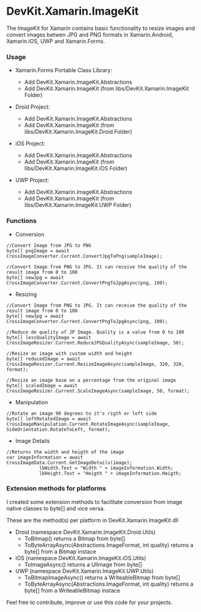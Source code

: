 # DevKit.Xamarin.ImageKit

The ImageKit for Xamarin contains basic functionality to resize images and convert images betwen JPG and PNG formats in Xamarin.Android, Xamarin.iOS, UWP and Xamarin.Forms.

### Usage
- Xamarin.Forms Portable Class Library:
  - Add DevKit.Xamarin.ImageKit.Abstractions
  - Add DevKit.Xamarin.ImageKit (from libs/DevKit.Xamarin.ImageKit Folder)

- Droid Project:
  - Add DevKit.Xamarin.ImageKit.Abstractions
  - Add DevKit.Xamarin.ImageKit (from libs/DevKit.Xamarin.ImageKit.Droid Folder)
  
- iOS Project:
  - Add DevKit.Xamarin.ImageKit.Abstractions
  - Add DevKit.Xamarin.ImageKit (from libs/DevKit.Xamarin.ImageKit.iOS Folder)
  
- UWP Project:
  - Add DevKit.Xamarin.ImageKit.Abstractions
  - Add DevKit.Xamarin.ImageKit (from libs/DevKit.Xamarin.ImageKit.UWP Folder)
  
### Functions

- Conversion
```
//Convert Image from JPG to PNG
byte[] pngImage = await CrossImageConverter.Current.ConvertJpgToPng(sampleImage);
```
```
//Convert Image from PNG to JPG. It can receive the quality of the result image from 0 to 100
byte[] newJpg = await CrossImageConverter.Current.ConvertPngToJpgAsync(png, 100);
```
- Resizing
```
//Convert Image from PNG to JPG. It can receive the quality of the result image from 0 to 100
byte[] newJpg = await CrossImageConverter.Current.ConvertPngToJpgAsync(png, 100);
```
```
//Reduce de quelity of JP Image. Quality is a value from 0 to 100
byte[] lessQualityImage = await CrossImageResizer.Current.ReduceJPGQualityAsync(sampleImage, 50);
```
```
//Resize an image with custom width and height
byte[] reducedImage = await CrossImageResizer.Current.ResizeImageAsync(sampleImage, 320, 320, format);
```
```
//Resize an image base on a percentage from the original image
byte[] scaledImage = await CrossImageResizer.Current.ScaleImageAsync(sampleImage, 50, format);
```

- Manipulation
```
//Rotate an image 90 degrees to it's rigth or left side
byte[] leftRotatedImage = await CrossImageManipulation.Current.RotateImageAsync(sampleImage, SideOrientation.RotateToLeft, format);
```

- Image Details
```
//Returns the width and heigth of the image 
var imageInformation = await CrossImageData.Current.GetImageDetails(image);
            lbWidth.Text = "Width " + imageInformation.Width;
            lbHeight.Text = "Heigth " + imageInformation.Heigth;
```

### Extension methods for platforms
I created some extension methods to facilitate conversion from image native classes to byte[] and vice versa.

These are the method(s) per platform in DevKit.Xamarin.ImageKit dll

- Droid (namespace DevKit.Xamarin.ImageKit.Droid.Utils)
  - ToBitmap() returns a Bitmap from byte[]  
  - ToByteArrayAsync(Abstractions.ImageFormat, int quality) returns a byte[] from a Bitmap instace
- iOS (namespace DevKit.Xamarin.ImageKit.iOS.Utils)
  - ToImageAsync() returns a UIImage from byte[]
- UWP (namespace DevKit.Xamarin.ImageKit.UWP.Utils)
  - ToBitmapImageAsync() returns a WriteableBitmap from byte[]
  - ToByteArrayAsync(Abstractions.ImageFormat, int quality) returns a byte[] from a WriteableBitmap instace 

Feel free to contribute, improve or use this code for your projects.

